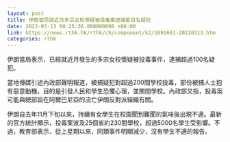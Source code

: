 ```yaml
---
layout: post
title: 伊朗當局就近月多宗女校懷疑被投毒案逮捕逾百名疑犯
date: 2023-03-13 00:25:36.000000000 +08:00
link: https://news.rthk.hk/rthk/ch/component/k2/1691661-20230313.htm
categories: rthk
---
```


伊朗當局表示，已經就近月發生的多宗女校懷疑被投毒事件，逮捕超過100名疑犯。

當地傳媒引述內政部聲明報道，被捕疑犯對超過200間學校投毒，部份被捕人士抱有惡意動機，目的是引發人民和學生恐懼心理，並關閉學校。內政部又指，投毒案可能與總部設在阿爾巴尼亞的流亡伊朗反對派組織有關。

伊朗自去年11月下旬以來，持續有女學生在校園聞到難聞的氣味後出現不適。最新的官方統計顯示，投毒案波及25個省約230間學校，超過5000名學生受影響。不過，教育部表示，從上星期以來，同類事件明顯減少，沒有學生不適的報告。
